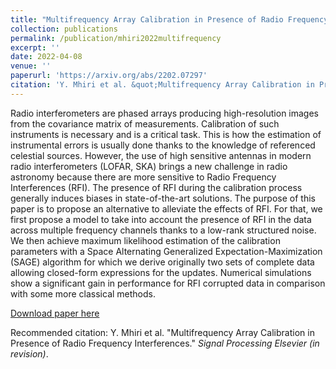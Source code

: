 ```yaml
---
title: "Multifrequency Array Calibration in Presence of Radio Frequency Interferences"
collection: publications
permalink: /publication/mhiri2022multifrequency
excerpt: ''
date: 2022-04-08
venue: ''
paperurl: 'https://arxiv.org/abs/2202.07297'
citation: 'Y. Mhiri et al. &quot;Multifrequency Array Calibration in Presence of Radio Frequency Interferences.&quot; <i>Signal Processing Elsevier (in revision)</i>.'
---
```


Radio interferometers are phased arrays producing high-resolution images from the covariance matrix of measurements.
Calibration of such instruments is necessary and is a critical task. This is how the estimation of instrumental errors is 
usually done thanks to the knowledge of referenced celestial sources. However, the use of high sensitive antennas in modern 
radio interferometers (LOFAR, SKA) brings a new challenge in radio astronomy because there are more sensitive to Radio Frequency Interferences (RFI). 
The presence of RFI during the calibration process generally induces biases in state-of-the-art solutions.
The purpose of this paper is to propose an alternative to alleviate the effects of RFI. 
For that, we first propose a model to take into account the presence of RFI in the data across multiple
frequency channels thanks to a low-rank structured noise. We then achieve maximum likelihood estimation of
the calibration parameters with a Space Alternating Generalized Expectation-Maximization (SAGE) algorithm for which we derive originally two sets of complete data allowing 
closed-form expressions for the updates. Numerical simulations show a significant gain in performance for RFI corrupted 
data in comparison with some more classical methods.

[Download paper here](https://arxiv.org/abs/2202.07297)

Recommended citation: Y. Mhiri et al. &quot;Multifrequency Array Calibration in Presence of Radio Frequency Interferences.&quot; <i>Signal Processing Elsevier (in revision)</i>.